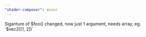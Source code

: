 ```yaml
---
"shader-composer": minor
---
```


Siganture of $foo() changed, now just 1 argument, needs array, eg. `$vec2([1, 2])`
